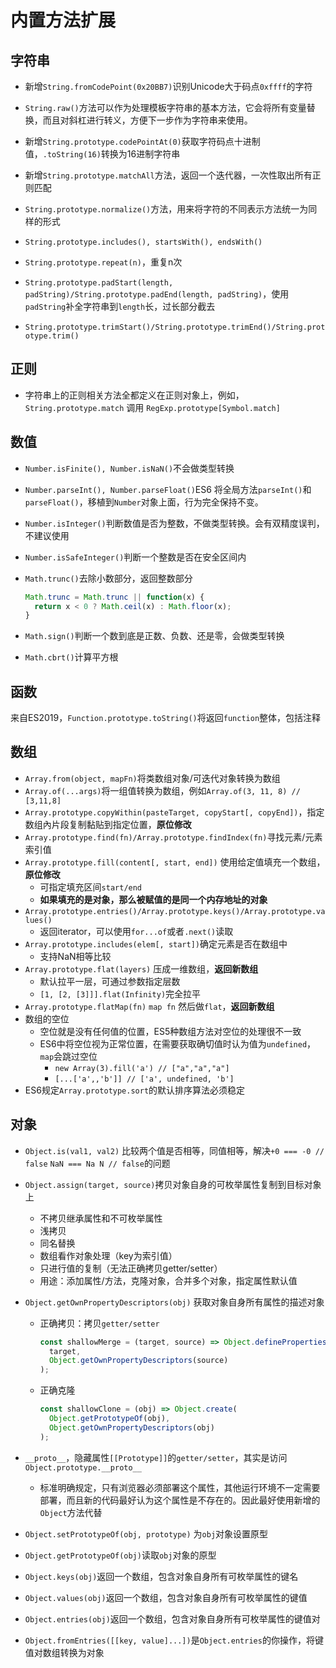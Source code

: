 # 内置方法扩展



## 字符串

- 新增`String.fromCodePoint(0x20BB7)`识别Unicode大于码点`0xffff`的字符
- `String.raw()`方法可以作为处理模板字符串的基本方法，它会将所有变量替换，而且对斜杠进行转义，方便下一步作为字符串来使用。
- 新增`String.prototype.codePointAt(0)`获取字符码点十进制值，`.toString(16)`转换为16进制字符串

- 新增`String.prototype.matchAll`方法，返回一个迭代器，一次性取出所有正则匹配
- `String.prototype.normalize()`方法，用来将字符的不同表示方法统一为同样的形式
- `String.prototype.includes(), startsWith(), endsWith() `
- `String.prototype.repeat(n)`，重复n次
- `String.prototype.padStart(length, padString)/String.prototype.padEnd(length, padString)`，使用`padString`补全字符串到`length`长，过长部分截去
- `String.prototype.trimStart()/String.prototype.trimEnd()/String.prototype.trim()`



## 正则

- 字符串上的正则相关方法全都定义在正则对象上，例如，`String.prototype.match` 调用 `RegExp.prototype[Symbol.match]`

## 数值

- `Number.isFinite(), Number.isNaN()`不会做类型转换

- `Number.parseInt(), Number.parseFloat()`ES6 将全局方法`parseInt()`和`parseFloat()`，移植到`Number`对象上面，行为完全保持不变。

- `Number.isInteger()`判断数值是否为整数，不做类型转换。会有双精度误判，不建议使用

- `Number.isSafeInteger()`判断一个整数是否在安全区间内

- `Math.trunc()`去除小数部分，返回整数部分

  ``` javascript
  Math.trunc = Math.trunc || function(x) {
  	return x < 0 ? Math.ceil(x) : Math.floor(x);
  }
  ```

- `Math.sign()`判断一个数到底是正数、负数、还是零，会做类型转换

- `Math.cbrt()`计算平方根



## 函数

来自ES2019，`Function.prototype.toString()`将返回`function`整体，包括注释



## 数组

- `Array.from(object, mapFn)`将类数组对象/可迭代对象转换为数组
- `Array.of(...args)`将一组值转换为数组，例如`Array.of(3, 11, 8) // [3,11,8]`
- `Array.prototype.copyWithin(pasteTarget, copyStart[, copyEnd])`，指定数组內片段复制黏贴到指定位置，**原位修改**
- `Array.prototype.find(fn)/Array.prototype.findIndex(fn)`寻找元素/元素索引值
- `Array.prototype.fill(content[, start, end])` 使用给定值填充一个数组，**原位修改**
  - 可指定填充区间`start/end`
  - **如果填充的是对象，那么被赋值的是同一个内存地址的对象**
- `Array.prototype.entries()/Array.prototype.keys()/Array.prototype.values()` 
  - 返回iterator，可以使用`for...of`或者`.next()`读取
- `Array.prototype.includes(elem[, start])`确定元素是否在数组中
  - 支持NaN相等比较
- `Array.prototype.flat(layers)` 压成一维数组，**返回新数组**
  - 默认拉平一层，可通过参数指定层数
  - `[1, [2, [3]]].flat(Infinity)`完全拉平
- `Array.prototype.flatMap(fn)` `map fn` 然后做`flat`，**返回新数组**
- 数组的空位
  - 空位就是没有任何值的位置，ES5种数组方法对空位的处理很不一致
  - ES6中将空位视为正常位置，在需要获取确切值时认为值为`undefined`，`map`会跳过空位
    - `new Array(3).fill('a') // ["a","a","a"]`
    - `[...['a',,'b']] // ['a', undefined, 'b']`
- ES6规定`Array.prototype.sort`的默认排序算法必须稳定



## 对象

- `Object.is(val1, val2)` 比较两个值是否相等，同值相等，解决`+0 === -0 // false` `NaN === Na N // false`的问题

- `Object.assign(target, source)`拷贝对象自身的可枚举属性复制到目标对象上

  - 不拷贝继承属性和不可枚举属性
  - 浅拷贝
  - 同名替换
  - 数组看作对象处理（key为索引值）
  - 只进行值的复制（无法正确拷贝getter/setter）
  - 用途：添加属性/方法，克隆对象，合并多个对象，指定属性默认值

- `Object.getOwnPropertyDescriptors(obj)` 获取对象自身所有属性的描述对象

  - 正确拷贝：拷贝`getter/setter`

    ```javascript
    const shallowMerge = (target, source) => Object.defineProperties(
      target,
      Object.getOwnPropertyDescriptors(source)
    );
    ```

  - 正确克隆

    ```javascript
    const shallowClone = (obj) => Object.create(
      Object.getPrototypeOf(obj),
      Object.getOwnPropertyDescriptors(obj)
    );
    ```

- `__proto__`，隐藏属性`[[Prototype]]`的`getter/setter`，其实是访问`Object.prototype.__proto__`
  - 标准明确规定，只有浏览器必须部署这个属性，其他运行环境不一定需要部署，而且新的代码最好认为这个属性是不存在的。因此最好使用新增的`Object`方法代替
- `Object.setPrototypeOf(obj, prototype)` 为`obj`对象设置原型
- `Object.getPrototypeOf(obj)`读取`obj`对象的原型
- `Object.keys(obj)`返回一个数组，包含对象自身所有可枚举属性的键名
- `Object.values(obj)`返回一个数组，包含对象自身所有可枚举属性的键值
- `Object.entries(obj)`返回一个数组，包含对象自身所有可枚举属性的键值对
- `Object.fromEntries([[key, value]...])`是`Object.entries`的你操作，将键值对数组转换为对象

